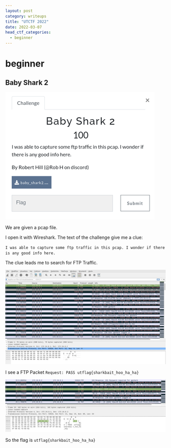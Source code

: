 ```yaml
---
layout: post
category: writeups
title: "UTCTF 2022"
date: 2022-03-07
head_ctf_categories:
  - beginner
---
```

# beginner

## Baby Shark 2

![img_name](/assets/img/UTCTF_2022/babyshark2.png)


We are given a pcap file.

I open it with Wireshark. The text of the challenge give me a clue:

`I was able to capture some ftp traffic in this pcap. I wonder if there is any good info here.`

The clue leads me to search for FTP Traffic.

![img_name](/assets/img/UTCTF_2022/wireshark_babyshark2_a.png)

I see a FTP Packet `Request: PASS utflag{sharkbait_hoo_ha_ha}`

![img_name](/assets/img/UTCTF_2022/wireshark_babyshark2_b.png)

So the flag is  `utflag{sharkbait_hoo_ha_ha}`
